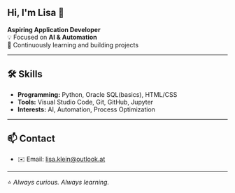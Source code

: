 ## Hi, I'm Lisa 👋

**Aspiring Application Developer**  
💡 Focused on **AI & Automation**  
🚀 Continuously learning and building projects

---

## 🛠 Skills
- **Programming:** Python, Oracle SQL(basics), HTML/CSS
- **Tools:** Visual Studio Code, Git, GitHub, Jupyter
- **Interests:** AI, Automation, Process Optimization

---

## 📫 Contact
- ✉️ Email: [lisa.klein@outlook.at](mailto:lisa.klein@outlook.at)


---

⭐ *Always curious. Always learning.*
